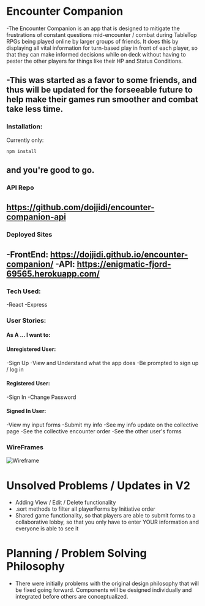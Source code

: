 # Encounter Companion

-The Encounter Companion is an app that is designed to mitigate the frustrations of constant questions mid-encounter / combat during TableTop RPGs being played online by larger groups of friends. It does this by displaying all vital information for turn-based play in front of each player, so that they can make informed decisions while on deck without having to pester the other players for things like their HP and Status Conditions.

-This was started as a favor to some friends, and thus will be updated for the forseeable future to help make their games run smoother and combat take less time.
---

### Installation:

Currently only:
```
npm install
```

and you're good to go. 
---

### API Repo
https://github.com/dojjidi/encounter-companion-api
---

### Deployed Sites
-FrontEnd: https://dojjidi.github.io/encounter-companion/
-API: https://enigmatic-fjord-69565.herokuapp.com/
---

### Tech Used:
-React
-Express

### User Stories:

#### As A ... I want to:

#### Unregistered User:
-Sign Up
-View and Understand what the app does
-Be prompted to sign up / log in

#### Registered User:
-Sign In
-Change Password

#### Signed In User:
-View my input forms
-Submit my info
-See my info update on the collective page
-See the collective encounter order
-See the other user's forms

### WireFrames
![Wireframe](https://i.imgur.com/f7IUGG0.png)

# Unsolved Problems / Updates in V2
- Adding View / Edit / Delete functionality
- .sort methods to filter all playerForms by Initiative order
- Shared game functionality, so that players are able to submit forms to a collaborative lobby, so that you only have to enter YOUR information and everyone is able to see it

# Planning / Problem Solving Philosophy
- There were initially problems with the original design philosophy that will be fixed going forward. Components will be designed individually and integrated before others are conceptualized.